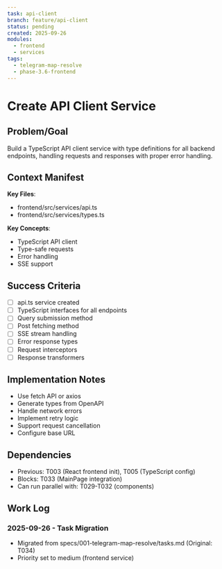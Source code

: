 ```yaml
---
task: api-client
branch: feature/api-client
status: pending
created: 2025-09-26
modules:
  - frontend
  - services
tags:
  - telegram-map-resolve
  - phase-3.6-frontend
---
```


# Create API Client Service

## Problem/Goal
Build a TypeScript API client service with type definitions for all backend endpoints, handling requests and responses with proper error handling.

## Context Manifest
**Key Files**:
- frontend/src/services/api.ts
- frontend/src/services/types.ts

**Key Concepts**:
- TypeScript API client
- Type-safe requests
- Error handling
- SSE support

## Success Criteria
- [ ] api.ts service created
- [ ] TypeScript interfaces for all endpoints
- [ ] Query submission method
- [ ] Post fetching method
- [ ] SSE stream handling
- [ ] Error response types
- [ ] Request interceptors
- [ ] Response transformers

## Implementation Notes
- Use fetch API or axios
- Generate types from OpenAPI
- Handle network errors
- Implement retry logic
- Support request cancellation
- Configure base URL

## Dependencies
- Previous: T003 (React frontend init), T005 (TypeScript config)
- Blocks: T033 (MainPage integration)
- Can run parallel with: T029-T032 (components)

## Work Log
### 2025-09-26 - Task Migration
- Migrated from specs/001-telegram-map-resolve/tasks.md (Original: T034)
- Priority set to medium (frontend service)